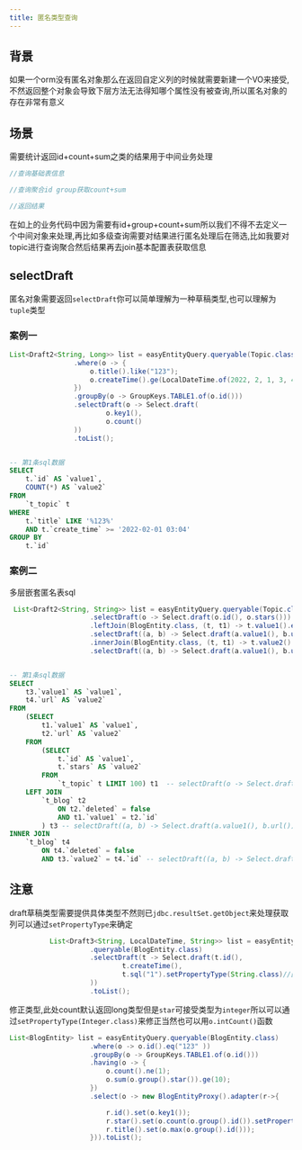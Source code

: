 ```yaml
---
title: 匿名类型查询
---
```


## 背景
如果一个orm没有匿名对象那么在返回自定义列的时候就需要新建一个VO来接受,不然返回整个对象会导致下层方法无法得知哪个属性没有被查询,所以匿名对象的存在非常有意义

## 场景
需要统计返回id+count+sum之类的结果用于中间业务处理
```java
//查询基础表信息

//查询聚合id group获取count+sum

//返回结果
```
在如上的业务代码中因为需要有id+group+count+sum所以我们不得不去定义一个中间对象来处理,再比如多级查询需要对结果进行匿名处理后在筛选,比如我要对topic进行查询聚合然后结果再去join基本配置表获取信息

## selectDraft
匿名对象需要返回`selectDraft`你可以简单理解为一种草稿类型,也可以理解为`tuple`类型

### 案例一
```java
List<Draft2<String, Long>> list = easyEntityQuery.queryable(Topic.class)
                .where(o -> {
                    o.title().like("123");
                    o.createTime().ge(LocalDateTime.of(2022, 2, 1, 3, 4));
                })
                .groupBy(o -> GroupKeys.TABLE1.of(o.id()))
                .selectDraft(o -> Select.draft(
                        o.key1(),
                        o.count()
                ))
                .toList();
```
```sql

-- 第1条sql数据
SELECT
    t.`id` AS `value1`,
    COUNT(*) AS `value2` 
FROM
    `t_topic` t 
WHERE
    t.`title` LIKE '%123%' 
    AND t.`create_time` >= '2022-02-01 03:04' 
GROUP BY
    t.`id`
```

### 案例二
多层嵌套匿名表sql
```java
 List<Draft2<String, String>> list = easyEntityQuery.queryable(Topic.class).limit(100)
                    .selectDraft(o -> Select.draft(o.id(), o.stars()))
                    .leftJoin(BlogEntity.class, (t, t1) -> t.value1().eq(t1.id()))
                    .selectDraft((a, b) -> Select.draft(a.value1(), b.url()))
                    .innerJoin(BlogEntity.class, (t, t1) -> t.value2().eq(t1.id()))
                    .selectDraft((a, b) -> Select.draft(a.value1(), b.url())).toList();


```
```sql

-- 第1条sql数据
SELECT
    t3.`value1` AS `value1`,
    t4.`url` AS `value2` 
FROM
    (SELECT
        t1.`value1` AS `value1`,
        t2.`url` AS `value2` 
    FROM
        (SELECT
            t.`id` AS `value1`,
            t.`stars` AS `value2` 
        FROM
            `t_topic` t LIMIT 100) t1  -- selectDraft(o -> Select.draft(o.id(), o.stars()))
    LEFT JOIN
        `t_blog` t2 
            ON t2.`deleted` = false 
            AND t1.`value1` = t2.`id`
        ) t3 -- selectDraft((a, b) -> Select.draft(a.value1(), b.url()))
INNER JOIN
    `t_blog` t4 
        ON t4.`deleted` = false 
        AND t3.`value2` = t4.`id` -- selectDraft((a, b) -> Select.draft(a.value1(), b.url()))
```

## 注意
draft草稿类型需要提供具体类型不然则已`jdbc.resultSet.getObject`来处理获取列可以通过`setPropertyType`来确定
```java
          List<Draft3<String, LocalDateTime, String>> list = easyEntityQuery
                    .queryable(BlogEntity.class)
                    .selectDraft(t -> Select.draft(t.id(),
                            t.createTime(),
                            t.sql("1").setPropertyType(String.class)//因为t.sql返回的是自定义sql片段无法知晓具体类型所以通过setPropertyType(String.class)来确定
                    ))
                    .toList();
```
修正类型,此处count默认返回long类型但是`star`可接受类型为`integer`所以可以通过`setPropertyType(Integer.class)`来修正当然也可以用`o.intCount()`函数
```java
List<BlogEntity> list = easyEntityQuery.queryable(BlogEntity.class)
                    .where(o -> o.id().eq("123" ))
                    .groupBy(o -> GroupKeys.TABLE1.of(o.id()))
                    .having(o -> {
                        o.count().ne(1);
                        o.sum(o.group().star()).ge(10);
                    })
                    .select(o -> new BlogEntityProxy().adapter(r->{

                        r.id().set(o.key1());
                        r.star().set(o.count(o.group().id()).setPropertyType(Integer.class));
                        r.title().set(o.max(o.group().id()));
                    })).toList();
```